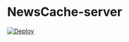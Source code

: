 # NewsCache-server

[![Deploy](https://www.herokucdn.com/deploy/button.svg)](https://heroku.com/deploy)
